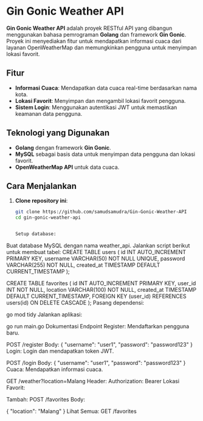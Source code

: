 # Gin Gonic Weather API

**Gin Gonic Weather API** adalah proyek RESTful API yang dibangun menggunakan bahasa pemrograman **Golang** dan framework **Gin Gonic**. Proyek ini menyediakan fitur untuk mendapatkan informasi cuaca dari layanan OpenWeatherMap dan memungkinkan pengguna untuk menyimpan lokasi favorit.

## Fitur
- **Informasi Cuaca**: Mendapatkan data cuaca real-time berdasarkan nama kota.
- **Lokasi Favorit**: Menyimpan dan mengambil lokasi favorit pengguna.
- **Sistem Login**: Menggunakan autentikasi JWT untuk memastikan keamanan data pengguna.

## Teknologi yang Digunakan
- **Golang** dengan framework **Gin Gonic**.
- **MySQL** sebagai basis data untuk menyimpan data pengguna dan lokasi favorit.
- **OpenWeatherMap API** untuk data cuaca.

## Cara Menjalankan
1. **Clone repository ini**:
   ```bash
   git clone https://github.com/samudsamudra/Gin-Gonic-Weather-API
   cd gin-gonic-weather-api


   Setup database:

Buat database MySQL dengan nama weather_api.
Jalankan script berikut untuk membuat tabel:
CREATE TABLE users (
    id INT AUTO_INCREMENT PRIMARY KEY,
    username VARCHAR(50) NOT NULL UNIQUE,
    password VARCHAR(255) NOT NULL,
    created_at TIMESTAMP DEFAULT CURRENT_TIMESTAMP
);

CREATE TABLE favorites (
    id INT AUTO_INCREMENT PRIMARY KEY,
    user_id INT NOT NULL,
    location VARCHAR(100) NOT NULL,
    created_at TIMESTAMP DEFAULT CURRENT_TIMESTAMP,
    FOREIGN KEY (user_id) REFERENCES users(id) ON DELETE CASCADE
);
Pasang dependensi:

go mod tidy
Jalankan aplikasi:

go run main.go
Dokumentasi Endpoint
Register: Mendaftarkan pengguna baru.

POST /register
Body:
{
  "username": "user1",
  "password": "password123"
}
Login: Login dan mendapatkan token JWT.

POST /login
Body:
{
  "username": "user1",
  "password": "password123"
}
Cuaca: Mendapatkan informasi cuaca.

GET /weather?location=Malang
Header:
Authorization: Bearer <jwt-token>
Lokasi Favorit:

Tambah: POST /favorites Body:

{
  "location": "Malang"
}
Lihat Semua: GET /favorites


